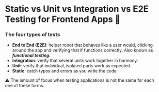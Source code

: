 # Static vs Unit vs Integration vs E2E Testing for Frontend Apps 🧪

### The four types of tests

- **End to End (E2E)**: helper robot that behaves like a user would, clicking around the app and verifying that if functions correctly. Also known as **_functional testing_**.
- **Integration**: verify that several units work together in harmony.
- **Unit**: verify that individual, isolated parts work as expected.
- **Static**: catch typos and errors as you write the code.

⚠️ The amount of focus when testing applications is not the same for each one of these forms.